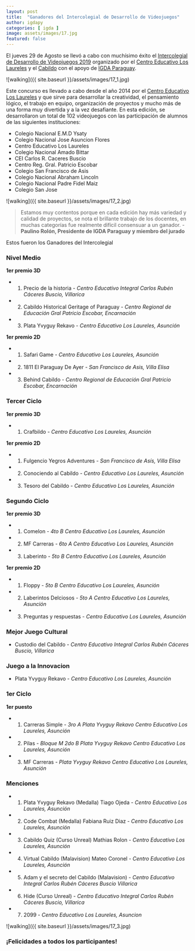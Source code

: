 ```yaml
---
layout: post
title:  "Ganadores del Intercolegial de Desarrollo de Videojuegos"
author: igdapy
categories: [ igda ]
image: assets/images/17.jpg
featured: false
---
```

El jueves 29 de Agosto se llevó a cabo con muchísimo éxito el [Intercolegial de Desarrollo de Videojuegos 2019][fb-concurso] organizado por el [Centro Educativo Los Laureles][web-cel] y el [Cabildo][web-cabildo] con el apoyo de [IGDA Paraguay][web-igda].

![walking]({{ site.baseurl }}/assets/images/17_1.jpg)

Este concurso es llevado a cabo desde el año 2014 por el [Centro Educativo Los Laureles][web-cel] y que sirve para desarrollar la creatividad, el pensamiento lógico, el trabajo en equipo, organización de proyectos y mucho más de una forma muy divertida y a la vez desafiante. En esta edición, se desarrollaron un total de 102 videojuegos con las participación de alumnos de las siguientes instituciones:

- Colegio Nacional E.M.D Ysaty
- Colegio Nacional Jose Asuncion Flores
- Centro Educativo Los Laureles
- Colegio Nacional Amado Bittar
- CEI Carlos R. Caceres Buscio
- Centro Reg. Gral. Patricio Escobar
- Colegio San Francisco de Asis
- Colegio Nacional Abraham Lincoln
- Colegio Nacional Padre Fidel Maiz
- Colegio San Jose

![walking]({{ site.baseurl }}/assets/images/17_2.jpg)

> Estamos muy contentos porque en cada edición hay más variedad y calidad de proyectos, se nota el brillante trabajo de los docentes, en muchas categorías fue realmente difícil consensuar a un ganador. - **Paulino Rolón, Presidente de IGDA Paraguay y miembro del jurado**

Estos fueron los Ganadores del Intercolegial

### Nivel Medio

**1er premio 3D**

- 1) Precio de la historia - _Centro Educativo Integral Carlos Rubén Cáceres Buscio, Villarica_
- 2) Cabildo Historical Geritage of Paraguay - _Centro Regional de Educación Gral Patricio Escobar, Encarnación_
- 3) Plata Yvyguy Rekavo - _Centro Educativo Los Laureles, Asunción_

**1er premio 2D**
- 1) Safari Game - _Centro Educativo Los Laureles, Asunción_
- 2) 1811 El Paraguay De Ayer - _San Francisco de Asis, Villa Elisa_
- 3) Behind Cabildo - _Centro Regional de Educación Gral Patricio Escobar, Encarnación_

### Tercer Ciclo

**1er premio 3D**

- 1) Crafbildo - _Centro Educativo Los Laureles, Asunción_

**1er premio 2D**

- 1) Fulgencio Yegros Adventures - _San Francisco de Asís, Villa Elisa_
- 2) Conociendo al Cabildo - _Centro Educativo Los Laureles, Asunción_
- 3) Tesoro del Cabildo - _Centro Educativo Los Laureles, Asunción_

### Segundo Ciclo

**1er premio 3D**

- 1) Comelon - _4to B Centro Educativo Los Laureles, Asunción_
- 2) MF Carreras - _6to A Centro Educativo Los Laureles, Asunción_
- 3) Laberinto - _5to B Centro Educativo Los Laureles, Asunción_

**1er premio 2D**

- 1) Floppy - _5to B Centro Educativo Los Laureles, Asunción_
- 2) Laberintos Delciosos - _5to A Centro Educativo Los Laureles, Asunción_
- 3) Preguntas y respuestas - _Centro Educativo Los Laureles, Asunción_

### Mejor Juego Cultural

- Custodio del Cabildo - _Centro Educativo Integral Carlos Rubén Cáceres Buscio, Villarica_

### Juego a la Innovacion

- Plata Yvyguy Rekavo - _Centro Educativo Los Laureles, Asunción_

### 1er Ciclo

**1er puesto**

- 1) Carreras Simple - _3ro A Plata Yvyguy Rekavo Centro Educativo Los Laureles, Asunción_
- 2) Pilas - _Bloque M 2do B Plata Yvyguy Rekavo Centro Educativo Los Laureles, Asunción_
- 3) MF Carreras - _Plata Yvyguy Rekavo Centro Educativo Los Laureles, Asunción_

### Menciones

- 1) Plata Yvyguy Rekavo (Medalla) Tiago Ojeda - _Centro Educativo Los Laureles, Asunción_
- 2) Code Combat (Medalla) Fabiana Ruiz Diaz - _Centro Educativo Los Laureles, Asunción_
- 3) Cabildo Quiz (Curso Unreal) Mathias Rolon - _Centro Educativo Los Laureles, Asunción_
- 4) Virtual Cabildo (Malavision) Mateo Coronel - _Centro Educativo Los Laureles, Asunción_
- 5) Adam y el secreto del Cabildo (Malavision) - _Centro Educativo Integral Carlos Rubén Cáceres Buscio
Villarica_
- 6) Hide (Curso Unreal) - _Centro Educativo Integral Carlos Rubén Cáceres Buscio, Villarica_
- 7) 2099 - _Centro Educativo Los Laureles, Asuncion_

![walking]({{ site.baseurl }}/assets/images/17_3.jpg)

### ¡Felicidades a todos los participantes!

[web-cel]:https://cel.edu.py/v2/
[web-cabildo]:https://www.cabildoccr.gov.py/
[web-igda]:http://www.igda.org.py/
[fb-concurso]:https://www.facebook.com/intercolegialdevideojuegos
